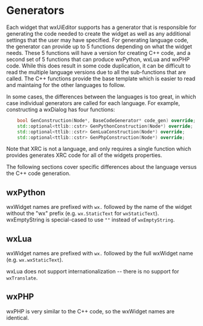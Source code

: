 # Generators

Each widget that wxUiEditor supports has a generator that is responsible for generating the code needed to create the widget as well as any additional settings that the user may have specified. For generating language code, the generator can provide up to 5 functions depending on what the widget needs. These 5 functions will have a version for creating C++ code, and a second set of 5 functions that can produce wxPython, wxLua and wxPHP code. While this does result in some code duplication, it can be difficult to read the multiple language versions due to all the sub-functions that are called. The C++ functions provide the base template which is easier to read and maintaing for the other languages to follow.

In some cases, the differences between the languages is too great, in which case individual generators are called for each language. For example, constructing a wxDialog has four functions:

```c++
    bool GenConstruction(Node*, BaseCodeGenerator* code_gen) override;
    std::optional<ttlib::cstr> GenPythonConstruction(Node*) override;
    std::optional<ttlib::cstr> GenLuaConstruction(Node*) override;
    std::optional<ttlib::cstr> GenPhpConstruction(Node*) override;
```

Note that XRC is not a language, and only requires a single function which provides generates XRC code for all of the widgets properties.

The following sections cover specific differences about the language versus the C++ code generation.

## wxPython

wxWidget names are prefixed with `wx.` followed by the name of the widget without the "wx" prefix (e.g. `wx.StaticText` for `wxStaticText`). wxEmptyString is special-cased to use `""` instead of `wxEmptyString`.

## wxLua

wxWidget names are prefixed with `wx.` followed by the full wxWidget name (e.g. `wx.wxStaticText`).

wxLua does not support internationalization -- there is no support for `wxTranslate`.

## wxPHP

wxPHP is very similar to the C++ code, so the wxWidget names are identical.
